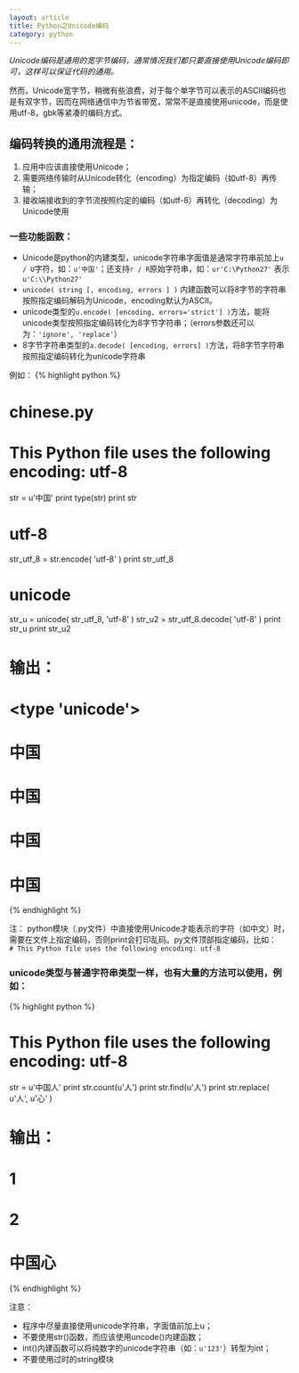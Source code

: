 ```yaml
---
layout: article
title: Python之Unicode编码
category: python
---
```

*Unicode编码是通用的宽字节编码，通常情况我们都只要直接使用Unicode编码即可，这样可以保证代码的通用。*  

然而，Unicode宽字节，稍微有些浪费，对于每个单字节可以表示的ASCII编码也是有双字节，因而在网络通信中为节省带宽，常常不是直接使用unicode，而是使用utf-8，gbk等紧凑的编码方式。

## 编码转换的通用流程是：

1. 应用中应该直接使用Unicode；
2. 需要网络传输时从Unicode转化（encoding）为指定编码（如utf-8）再传输；
3. 接收端接收到的字节流按照约定的编码（如utf-8）再转化（decoding）为Unicode使用
 
### 一些功能函数：
 
- Unicode是python的内建类型，unicode字符串字面值是通常字符串前加上`u / U`字符，如：`u'中国'`；还支持`r / R`原始字符串，如：`ur'C:\Python27'` 表示 `u'C:\\Python27'`
- `unicode( string [, encoding, errors ] )` 内建函数可以将8字节的字符串按照指定编码解码为Unicode，encoding默认为ASCII。
- unicode类型的`u.encode( [encoding, errors='strict'] )`方法，能将unicode类型按照指定编码转化为8字节字符串；（errors参数还可以为：`'ignore', 'replace'`）
- 8字节字符串类型的`a.decode( [encoding, errors] )`方法，将8字节字符串按照指定编码转化为unicode字符串
 
例如：
{% highlight python %}
# chinese.py
# This Python file uses the following encoding: utf-8
str = u'中国'
print type(str)
print str
 
# utf-8
str_utf_8 = str.encode( 'utf-8' )
print str_utf_8
 
# unicode
str_u = unicode( str_utf_8, 'utf-8' )
str_u2 = str_utf_8.decode( 'utf-8' )
print str_u
print str_u2
 
# 输出：
# <type 'unicode'>
# 中国
# 中国
# 中国
# 中国
{% endhighlight %}

注：
python模块（.py文件）中直接使用Unicode才能表示的字符（如中文）时，需要在文件上指定编码，否则print会打印乱码。py文件顶部指定编码，比如：  
`# This Python file uses the following encoding: utf-8`
 
 
### unicode类型与普通字符串类型一样，也有大量的方法可以使用，例如：
{% highlight python %}
# This Python file uses the following encoding: utf-8
str = u'中国人'
print str.count(u'人')
print str.find(u'人')
print str.replace( u'人', u'心' )
 
# 输出：
# 1
# 2
# 中国心
{% endhighlight %}

注意：

- 程序中尽量直接使用unicode字符串，字面值前加上u；
- 不要使用str()函数，而应该使用uncode()内建函数；
- int()内建函数可以将纯数字的unicode字符串（如：`u'123'`）转型为int；
- 不要使用过时的string模块 
 